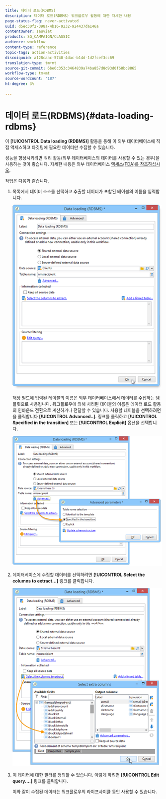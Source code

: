 ```yaml
---
title: 데이터 로드(RDBMS)
description: 데이터 로드(RDBMS) 워크플로우 활동에 대한 자세한 내용
page-status-flag: never-activated
uuid: d5ec30f2-398a-4b16-9232-924437da146a
contentOwner: sauviat
products: SG_CAMPAIGN/CLASSIC
audience: workflow
content-type: reference
topic-tags: action-activities
discoiquuid: a128caac-5740-4dac-b14d-1d2fcef3cc69
translation-type: tm+mt
source-git-commit: 6be6c353c3464839a74ba857d8d93d0f68bc8865
workflow-type: tm+mt
source-wordcount: '187'
ht-degree: 3%

---
```



# 데이터 로드(RDBMS){#data-loading-rdbms}

이 **[!UICONTROL Data loading (RDBMS)]** 활동을 통해 이 외부 데이터베이스에 직접 액세스하고 타깃팅에 필요한 데이터만 수집할 수 있습니다.

성능을 향상시키려면 쿼리 활동(외부 데이터베이스의 데이터를 사용할 수 있는 경우)을 사용하는 것이 좋습니다. 자세한 내용은 외부 데이터베이스 [액세스(FDA)를 참조하십시오](../../workflow/using/accessing-an-external-database--fda-.md).

작업은 다음과 같습니다.

1. 목록에서 데이터 소스를 선택하고 추출할 데이터가 포함된 테이블의 이름을 입력합니다.

   ![](assets/s_advuser_wf_sgbd_sample_1.png)

   해당 필드에 입력된 테이블의 이름은 외부 데이터베이스에서 데이터를 수집하는 템플릿으로 사용됩니다. 워크플로우에 의해 처리된 테이블의 이름은 데이터 로드 활동의 인바운드 전환으로 계산하거나 전달할 수 있습니다. 사용할 테이블을 선택하려면 을 클릭합니다 **[!UICONTROL Advanced..]**. 링크를 클릭하고 **[!UICONTROL Specified in the transition]** 또는 **[!UICONTROL Explicit]** 옵션을 선택합니다.

   ![](assets/s_advuser_wf_sgbd_sample_5.png)

1. 데이터베이스에 수집할 데이터를 선택하려면 **[!UICONTROL Select the columns to extract...]** 링크를 클릭합니다.

   ![](assets/s_advuser_wf_sgbd_sample_2.png)

1. 이 데이터에 대한 필터를 정의할 수 있습니다. 이렇게 하려면 **[!UICONTROL Edit query....]** 링크를 클릭합니다.

   이와 같이 수집된 데이터는 워크플로우의 라이프사이클 동안 사용할 수 있습니다.

